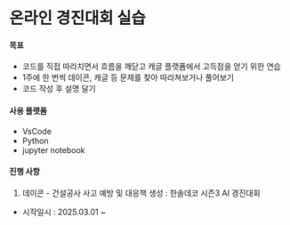 # 온라인 경진대회 실습

#### 목표
- 코드를 직접 따라치면서 흐름을 깨닫고 캐글 플랫폼에서 고득점을 얻기 위한 연습
- 1주에 한 번씩 데이콘, 캐글 등 문제를 찾아 따라쳐보거나 풀어보기
- 코드 작성 후 설명 달기

#### 사용 플랫폼
  - VsCode
  - Python
  - jupyter notebook

#### 진행 사항
1. 데이콘 - 건설공사 사고 예방 및 대응책 생성 : 한솔데코 시즌3 AI 경진대회
  - 시작일시 : 2025.03.01 ~
